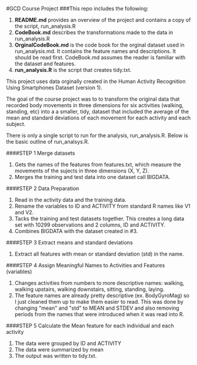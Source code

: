 #GCD Course Project
###This repo includes the following:
1. **README.md** provides an overview of the project and contains a copy of the script, run_analysis.R
2. **CodeBook.md** describes the transformations made to the data in run_analysis.R
3. **OrginalCodeBook.md** is the code book for the orginal dataset used in run_analysis.md.  It contains the feature names and descriptions. It should be read first. CodeBook.md assumes the reader is familiar with the dataset and features.
4. **run_analysis.R** is the script that creates tidy.txt.

This project uses data orginally created in the Human Activity Recognition Using Smartphones Dataset (version 1).

The goal of the course project was to to transform the original data that recorded body movements in three dimensions for six activities (walking, standing, etc) into a a smaller, tidy, dataset that included the average of the mean and standard deviations of each movement for each activity and each subject.

There is only a single script to run for the analysis, run_analysis.R. Below is the basic outline of run_analsys.R.

####STEP 1 Merge datasets
1.  Gets the names of the features from features.txt, which measure the movements of the sujects in three dimensions (X, Y, Z).
2.  Merges the training and test data into one dataset call BIGDATA.

####STEP 2  Data Preparation
1.  Read in the activity data and the training data.
2.  Rename the variables to ID and ACTIVITY from standard R names like V1 and V2.
3.  Tacks the training and test datasets together. This creates a long data set with 10299 observations and 2 columns, ID and ACTIVITY.  
4.  Combines BIGDATA with the dataset created in #3.

####STEP 3 Extract means and standard deviations
1.  Extract all features with mean or standard deviation (std) in the name.

####STEP 4  Assign Meaningful Names to Activities and Features (variables)
1.  Changes activities from numbers to more descriptive names: walking, walking upstairs, walking downstairs, sitting, standing, laying.
2.  The feature names are already pretty descriptive (ex. BodyGyroMag) so I just cleaned them up to make them easier to read.  This was done by changing "mean" and "std" to MEAN and STDEV and also removing periods from the names that were introduced when it was read into R.

####STEP 5 Calculate the Mean feature for each individual and each activity
1.  The data were grouped by ID and ACTIVITY
2.  The data were summarized by mean
3.  The output was written to tidy.txt.



